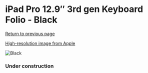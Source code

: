 # iPad Pro 12.9″ 3rd gen Keyboard Folio - Black

[Return to previous page](/ipad_pro2)

[High-resolution image from Apple](https://store.storeimages.cdn-apple.com/8756/as-images.apple.com/is/MU8H2?wid=4500&hei=4500&fmt=png)

<div style="width: 384px"><img src="/everysource/MU8H2.png" alt="Black"></div>

### Under construction
